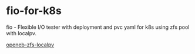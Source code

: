 # fio-for-k8s
fio - Flexible I/O tester with deployment and pvc yaml for k8s using zfs pool with localpv.

[openeb-zfs-localpv](https://github.com/openebs/zfs-localpv)
